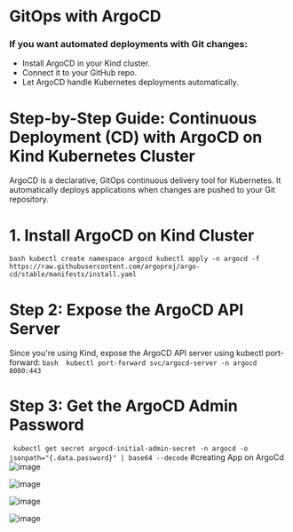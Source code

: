 #  GitOps with ArgoCD

### If you want automated deployments with Git changes:

* Install ArgoCD in your Kind cluster.
* Connect it to your GitHub repo.
* Let ArgoCD handle Kubernetes deployments automatically.

# Step-by-Step Guide: Continuous Deployment (CD) with ArgoCD on Kind Kubernetes Cluster
ArgoCD is a declarative, GitOps continuous delivery tool for Kubernetes. It automatically deploys applications when changes are pushed to your Git repository.

# 1. Install ArgoCD on Kind Cluster
```bash kubectl create namespace argocd kubectl apply -n argocd -f https://raw.githubusercontent.com/argoproj/argo-cd/stable/manifests/install.yaml ```

# Step 2: Expose the ArgoCD API Server
Since you're using Kind, expose the ArgoCD API server using kubectl port-forward:
``` bash  kubectl port-forward svc/argocd-server -n argocd 8080:443 ```

# Step 3: Get the ArgoCD Admin Password
```  kubectl get secret argocd-initial-admin-secret -n argocd -o jsonpath="{.data.password}" | base64 --decode ```
#creating App on ArgoCd
![image](https://github.com/user-attachments/assets/23d8ee9f-13bd-414c-b59d-dad604124f8f)

![image](https://github.com/user-attachments/assets/a1a9094d-85ad-4647-8bf5-1b5483cfb4ba)

![image](https://github.com/user-attachments/assets/2157e709-a0d7-4d36-8003-19bc674d1847)

![image](https://github.com/user-attachments/assets/230b6d3a-9a50-43e5-9fd1-606c71e5d823)




